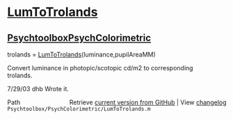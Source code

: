 # [LumToTrolands](LumToTrolands)
## [Psychtoolbox](Psychtoolbox)[PsychColorimetric](PsychColorimetric)

trolands = [LumToTrolands](LumToTrolands)(luminance,pupilAreaMM)  
  
Convert luminance in photopic/scotopic cd/m2 to corresponding  
trolands.  
  
7/29/03  dhb  Wrote it.  




<div class="code_header" style="text-align:right;">
  <span style="float:left;">Path&nbsp;&nbsp;</span> <span class="counter">Retrieve <a href=
  "https://raw.github.com/Psychtoolbox-3/Psychtoolbox-3/beta/Psychtoolbox/PsychColorimetric/LumToTrolands.m">current version from GitHub</a> | View <a href=
  "https://github.com/Psychtoolbox-3/Psychtoolbox-3/commits/beta/Psychtoolbox/PsychColorimetric/LumToTrolands.m">changelog</a></span>
</div>
<div class="code">
  <code>Psychtoolbox/PsychColorimetric/LumToTrolands.m</code>
</div>

